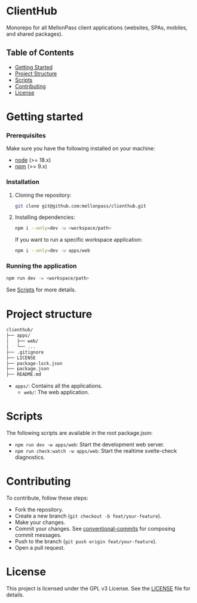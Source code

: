 # ClientHub

Monorepo for all MellonPass client applications (websites, SPAs, mobiles, and shared packages).

## Table of Contents

- [Getting Started](#getting-started)
- [Project Structure](#project-structure)
- [Scripts](#scripts)
- [Contributing](#contributing)
- [License](#license)

# Getting started

### Prerequisites

Make sure you have the following installed on your machine:

- [node](https://nodejs.org/) (>= 18.x)
- [npm](https://www.npmjs.com/) (>= 9.x)

### Installation

1. Cloning the repository:

    ```sh
    git clone git@github.com:mellonpass/clienthub.git
    ```

1. Installing dependencies:

    ```sh
    npm i --only=dev -w <workspace/path>
    ```

    If you want to run a specific workspace application:

    ```sh
    npm i --only=dev -w apps/web
    ```

### Running the application

```sh
npm run dev -w <workspace/path>
```

See [Scripts](#scripts) for more details.

# Project structure

```sh
clienthub/
├── apps/
│   ├── web/
│   └── ...
├── .gitignore
├── LICENSE
├── package-lock.json
├── package.json
├── README.md
```

- `apps/`: Contains all the applications.
    - `web/`: The web application.

# Scripts

The following scripts are available in the root package.json:

- `npm run dev -w apps/web`: Start the development web server.
- `npm run check:watch -w apps/web`: Start the realtime svelte-check diagnostics.

# Contributing

To contribute, follow these steps:

- Fork the repository.
- Create a new branch (`git checkout -b feat/your-feature`).
- Make your changes.
- Commit your changes. See [conventional-commits](https://gist.github.com/roelzkie15/3fe7635c542aee64c568535eb8ea25d3) for composing commit messages.
- Push to the branch (`git push origin feat/your-feature`).
- Open a pull request.

# License

This project is licensed under the GPL v3 License. See the [LICENSE](/LICENSE) file for details.
